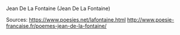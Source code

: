 Jean De La Fontaine (Jean De La Fontaine)

Sources:
https://www.poesies.net/lafontaine.html
http://www.poesie-francaise.fr/poemes-jean-de-la-fontaine/


